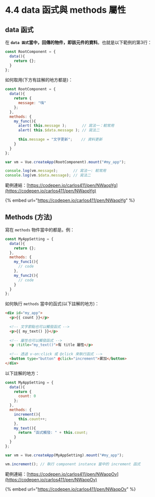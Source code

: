 # 4.4 data 函式與 methods 屬性

## data 函式

在 **`data 函式`**當中，回傳的物件，即該**元件的資料**。也就是以下範例的第3行：

```javascript
const RootComponent = {
  data(){
    return {};
  }
};
```

如何取用(下方有註解的地方都是)：

```javascript
const RootComponent = {
  data(){
    return {
      message: "嗨"
    };
  },
  methods: {
    my_func(){
      alert( this.message );       // 寫法一：較常用
      alert( this.$data.message ); // 寫法二
      
      this.message = "文字更新";    // 資料更新
    }
  }
};

var vm = Vue.createApp(RootComponent).mount("#my_app");

console.log(vm.message);       // 寫法一: 較常用
console.log(vm.$data.message); // 寫法二
```



範例連結：[https://codepen.io/carlos411/pen/NWaopYg](https://codepen.io/carlos411/pen/NWaopYg)

{% embed url="https://codepen.io/carlos411/pen/NWaopYg" %}



## Methods (方法)

寫在 `methods` 物件當中的都是。例：

```javascript
const MyAppSetting = {
  data(){
    return {};
  },
  methods: {
    my_func1(){
      // code
    },
    my_func2(){
      // code
    }
  }
};
```



如何執行 `methods` 當中的函式(以下註解的地方)：

```html
<div id="my_app">
  <p>{{ count }}</p>
  
  <!-- 文字節點也可以觸發函式 -->
  <p>{{ my_text() }}</p>
  
  <!-- 屬性也可以觸發函式 -->
  <p :title="my_text()">有 title 屬性</p>
  
  <!-- 透過 v-on:click 或 @click 來執行函式 -->
  <button type="button" @click="increment">累加</button>
</div>
```

以下註解的地方：

```javascript
const MyAppSetting = {
  data(){
    return {
      count: 0
    };
  },
  methods: {
    increment(){
      this.count++;
    },
    my_text(){
      return "函式觸發: " + this.count;
    }
  }
};

var vm = Vue.createApp(MyAppSetting).mount("#my_app");

vm.increment(); // 執行 component instance 當中的 increment 函式
```



範例連結：[https://codepen.io/carlos411/pen/NWaopOv](https://codepen.io/carlos411/pen/NWaopOv)

{% embed url="https://codepen.io/carlos411/pen/NWaopOv" %}

